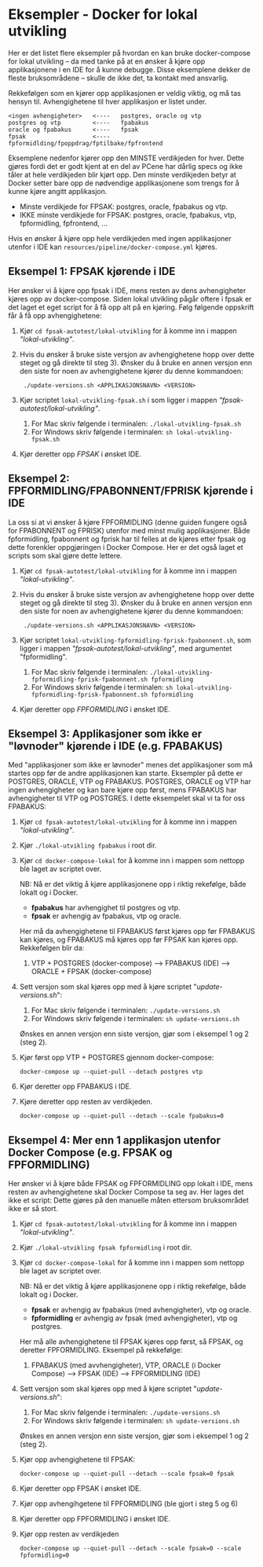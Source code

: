 # Eksempler - Docker for lokal utvikling
Her er det listet flere eksempler på hvordan en kan bruke docker-compose for lokal utvikling – da med tanke på at en
ønsker å kjøre opp applikasjonene i en IDE for å kunne debugge. Disse eksemplene dekker de fleste bruksområdene – skulle de ikke det,
ta kontakt med ansvarlig.

Rekkefølgen som en kjører opp applikasjonen er veldig viktig, og må tas hensyn til. Avhengighetene til hver applikasjon 
er listet under.

    <ingen avhengigheter>   <----   postgres, oracle og vtp
    postgres og vtp         <----   fpabakus
    oracle og fpabakus      <----   fpsak
    fpsak                   <----   fpformidlding/fpoppdrag/fptilbake/fpfrontend

Eksemplene nedenfor kjører opp den MINSTE verdikjeden for hver. Dette gjøres fordi det er godt kjent at en del av PCene
har dårlig specs og ikke tåler at hele verdikjeden blir kjørt opp. Den minste verdikjeden betyr at Docker setter bare opp de 
nødvendige applikasjonene som trengs for å kunne kjøre angitt applikasjon. 

*   Minste verdikjede for FPSAK: postgres, oracle, fpabakus og vtp.
*   IKKE minste verdikjede for FPSAK: postgres, oracle, fpabakus, vtp, fpformidling, fpfrontend, ...

Hvis en ønsker å kjøre opp hele verdikjeden med ingen applikasjoner utenfor i IDE kan `resources/pipeline/docker-compose.yml` kjøres.


## Eksempel 1: FPSAK kjørende i IDE
Her ønsker vi å kjøre opp fpsak i IDE, mens resten av dens avhengigheter kjøres opp av docker-compose. Siden lokal utvikling
pågår oftere i fpsak er det laget et eget script for å få opp alt på en kjøring. Følg følgende oppskrift får å få opp avhengighetene:

1) Kjør `cd fpsak-autotest/lokal-utvikling` for å komme inn i mappen _"lokal-utvikling"_.
2) Hvis du ønsker å bruke siste versjon av avhengighetene hopp over dette steget og gå direkte til
steg 3). Ønsker du å bruke en annen versjon enn den siste for noen av avhengighetene kjører du denne kommandoen:

        ./update-versions.sh <APPLIKASJONSNAVN> <VERSION>

3) Kjør scriptet `lokal-utvikling-fpsak.sh` i som ligger i mappen _"fpsak-autotest/lokal-utvikling"_.
    1) For Mac skriv følgende i terminalen: `./lokal-utvikling-fpsak.sh`
    2) For Windows skriv følgende i terminalen: `sh lokal-utvikling-fpsak.sh`

4) Kjør deretter opp _FPSAK_ i ønsket IDE.



## Eksempel 2: FPFORMIDLING/FPABONNENT/FPRISK kjørende i IDE
La oss si at vi ønsker å kjøre FPFORMIDLING (denne guiden fungere også for FPABONNENT og FPRISK) utenfor med minst mulig 
applikasjoner. Både fpformidling, fpabonnent og fprisk har til felles at de kjøres etter fpsak og dette forenkler oppgjøringen 
i Docker Compose. Her er det også laget et scripts som skal gjøre dette lettere.

1) Kjør `cd fpsak-autotest/lokal-utvikling` for å komme inn i mappen _"lokal-utvikling"_.
2) Hvis du ønsker å bruke siste versjon av avhengighetene hopp over dette steget og gå direkte til
steg 3). Ønsker du å bruke en annen versjon enn den siste for noen av avhengighetene kjører du denne kommandoen:

        ./update-versions.sh <APPLIKASJONSNAVN> <VERSION>

3) Kjør scriptet `lokal-utvikling-fpformidling-fprisk-fpabonnent.sh`, som ligger i mappen _"fpsak-autotest/lokal-utvikling"_, med 
argumentet "fpformidling".
    1) For Mac skriv følgende i terminalen: `./lokal-utvikling-fpformidling-fprisk-fpabonnent.sh fpformidling`
    2) For Windows skriv følgende i terminalen: `sh lokal-utvikling-fpformidling-fprisk-fpabonnent.sh fpformidling`

4) Kjør deretter opp _FPFORMIDLING_ i ønsket IDE.



## Eksempel 3: Applikasjoner som ikke er "løvnoder" kjørende i IDE (e.g. FPABAKUS)
Med "applikasjoner som ikke er løvnoder" menes det applikasjoner som må startes opp før de andre applikasjonen kan starte.
Eksempler på dette er POSTGRES, ORACLE, VTP og FPABAKUS. POSTGRES, ORACLE og VTP har ingen avhengigheter og kan bare kjøre
opp først, mens FPABAKUS har avhengigheter til VTP og POSTGRES. I dette eksempelet skal vi ta for oss FPABAKUS:

1) Kjør `cd fpsak-autotest/lokal-utvikling` for å komme inn i mappen _"lokal-utvikling"_.

2) Kjør `./lokal-utvikling fpabakus` i root dir.

3) Kjør `cd docker-compose-lokal` for å komme inn i mappen som nettopp ble laget av scriptet over.

    NB: Nå er det viktig å kjøre applikasjonene opp i riktig rekefølge, både lokalt og i Docker. 
    * **fpabakus** har avhengighet til postgres og vtp.
    * **fpsak** er avhengig av fpabakus, vtp og oracle.
   
    Her må da avhengighetene til FPABAKUS først kjøres opp før FPABAKUS kan kjøres, og FPABAKUS må kjøres opp før FPSAK
    kan kjøres opp. Rekkefølgen blir da:
    1) VTP + POSTGRES (docker-compose) --> FPABAKUS (IDE) --> ORACLE + FPSAK (docker-compose)

4) Sett versjon som skal kjøres opp med å kjøre scriptet "*update-versions.sh*":
    1) For Mac skriv følgende i terminalen: `./update-versions.sh`
    2) For Windows skriv følgende i terminalen: `sh update-versions.sh`
    
    Ønskes en annen versjon enn siste versjon, gjør som i eksempel 1 og 2 (steg 2).

5) Kjør først opp VTP + POSTGRES gjennom docker-compose:

    `docker-compose up --quiet-pull --detach postgres vtp`
    
6) Kjør deretter opp FPABAKUS i IDE.

7) Kjøre deretter opp resten av verdikjeden. 

    `docker-compose up --quiet-pull --detach --scale fpabakus=0`


## Eksempel 4: Mer enn 1 applikasjon utenfor Docker Compose (e.g. FPSAK og FPFORMIDLING)
Her ønsker vi å kjøre både FPSAK og FPFORMIDLING opp lokalt i IDE, mens resten av avhengighetene skal Docker Compose ta seg
av. Her lages det ikke et script: Dette gjøres på den manuelle måten ettersom bruksområdet ikke er så stort.

1) Kjør `cd fpsak-autotest/lokal-utvikling` for å komme inn i mappen _"lokal-utvikling"_.

2) Kjør `./lokal-utvikling fpsak fpformidling` i root dir.

3) Kjør `cd docker-compose-lokal` for å komme inn i mappen som nettopp ble laget av scriptet over.

    NB: Nå er det viktig å kjøre applikasjonene opp i riktig rekefølge, både lokalt og i Docker.  
    * **fpsak** er avhengig av fpabakus (med avhengigheter), vtp og oracle.
    * **fpformidling** er avhengig av fpsak (med avhengigheter), vtp og postgres.
   
   Her må alle avhengighetene til FPSAK kjøres opp først, så FPSAK, og deretter FPFORMIDLING. Eksempel på rekkefølge:
   1) FPABAKUS (med avvhengigheter), VTP, ORACLE (i Docker Compose) --> FPSAK (IDE) --> FPFORMIDLING (IDE)
    
4) Sett versjon som skal kjøres opp med å kjøre scriptet "*update-versions.sh*":
    1) For Mac skriv følgende i terminalen: `./update-versions.sh`
    2) For Windows skriv følgende i terminalen: `sh update-versions.sh`
    
    Ønskes en annen versjon enn siste versjon, gjør som i eksempel 1 og 2 (steg 2).
    
5) Kjør opp avhengighetene til FPSAK:

    `docker-compose up --quiet-pull --detach --scale fpsak=0 fpsak`

6) Kjør deretter opp FPSAK i ønsket IDE.

7) Kjør opp avhengihgetene til FPFORMIDLING (ble gjort i steg 5 og 6)

8) Kjør deretter opp FPFORMIDLING i ønsket IDE.

9) Kjør opp resten av verdikjeden

    `docker-compose up --quiet-pull --detach --scale fpsak=0 --scale fpformidling=0`
